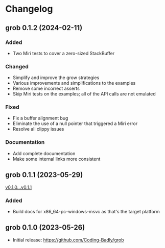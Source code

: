 # Changelog

## grob 0.1.2 (2024-02-11)

### Added

- Two Miri tests to cover a zero-sized StackBuffer

### Changed

- Simplify and improve the grow strategies
- Various improvements and simplifications to the examples
- Remove some incorrect asserts
- Skip Miri tests on the examples; all of the API calls are not emulated

### Fixed

- Fix a buffer alignment bug
- Eliminate the use of a null pointer that triggered a Miri error
- Resolve all clippy issues

### Documentation

- Add complete documentation
- Make some internal links more consistent

## grob 0.1.1 (2023-05-29)
[v0.1.0...v0.1.1](https://github.com/Coding-Badly/grob/compare/v0.1.0...v0.1.1)

### Added

- Build docs for x86_64-pc-windows-msvc as that's the target platform

## grob 0.1.0 (2023-05-26)

- Initial release: https://github.com/Coding-Badly/grob
